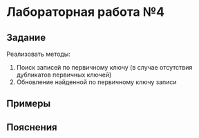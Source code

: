 # Лабораторная работа №4

## Задание

Реализовать методы: 

1. Поиск записей по первичному ключу (в случае отсутствия дубликатов первичных ключей)
2. Обновление найденной по первичному ключу записи

## Примеры

## Пояснения
